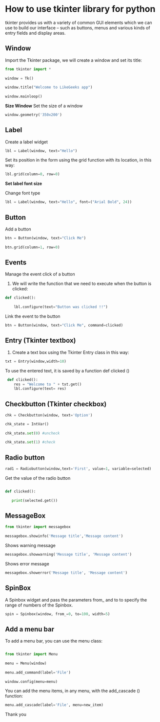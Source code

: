 # How to use tkinter library for python 
tkinter provides us with a variety of common GUI elements which we can use to build our interface – such as buttons, menus and various kinds of entry fields and display areas. 

## Window
Import the Tkinter package, we will create a window and set its title:

```python
from tkinter import *
 
window = Tk()
 
window.title("Welcome to LikeGeeks app")
 
window.mainloop()
```

**Size Window**
Set the size of a window

```python
window.geometry('350x200')
```

## Label
Create a label widget

```python
lbl = Label(window, text="Hello")
```

Set its position in the form using the grid function with its location, in this way:

```python
lbl.grid(column=0, row=0)
```

**Set label font size**

Change font type

```python
lbl = Label(window, text="Hello", font=("Arial Bold", 24))
```

## Button

Add a button

```python
btn = Button(window, text="Click Me")
 
btn.grid(column=1, row=0)
```

## Events

Manage the event click of a button
1. We will write the function that we need to execute when the button is clicked:

```python
def clicked():
 
    lbl.configure(text="Button was clicked !!")
```

Link the event to the button

```python
btn = Button(window, text="Click Me", command=clicked)
```

## Entry (Tkinter textbox)

1. Create a text box using the Tkinter Entry class in this way:

```python
txt = Entry(window,width=10)
```

To use the entered text, it is saved by a function
def clicked ()

```python
 def clicked():
    res = "Welcome to " + txt.get()
    lbl.configure(text= res)
```

## Checkbutton (Tkinter checkbox)

```python
chk = Checkbutton(window, text='Option')
```

```python
chk_state = IntVar()
 
chk_state.set(0) #uncheck
 
chk_state.set(1) #check
```


## Radio button

```python
rad1 = Radiobutton(window,text='First', value=1, variable=selected)
```

Get the value of the radio button

```python

def clicked():
 
   print(selected.get())

```

## MessageBox

```python
from tkinter import messagebox
 
messagebox.showinfo('Message title','Message content')
```

Shows warning message

```python
messagebox.showwarning('Message title', 'Message content')
```

Shows error message

```python
messagebox.showerror('Message title', 'Message content')
```


## SpinBox 

A Spinbox widget and pass the parameters from_ and to to specify the range of numbers of the Spinbox.


```python
spin = Spinbox(window, from_=0, to=100, width=5)
```

## Add a menu bar

To add a menu bar, you can use the menu class:

```python

from tkinter import Menu
 
menu = Menu(window)
 
menu.add_command(label='File')
 
window.config(menu=menu)
```

You can add the menu items, in any menu, with the add_cascade () function:

```python
menu.add_cascade(label='File', menu=new_item)
```


Thank you
